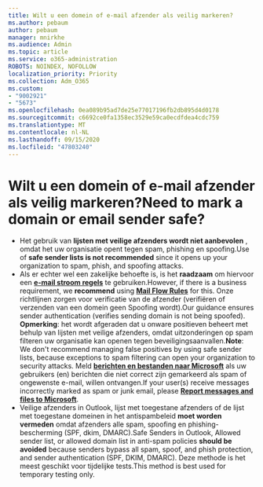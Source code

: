 ```yaml
---
title: Wilt u een domein of e-mail afzender als veilig markeren?
ms.author: pebaum
author: pebaum
manager: mnirkhe
ms.audience: Admin
ms.topic: article
ms.service: o365-administration
ROBOTS: NOINDEX, NOFOLLOW
localization_priority: Priority
ms.collection: Adm_O365
ms.custom:
- "9002921"
- "5673"
ms.openlocfilehash: 0ea089b95ad7de25e77017196fb2db895d4d0178
ms.sourcegitcommit: c6692ce0fa1358ec3529e59ca0ecdfdea4cdc759
ms.translationtype: MT
ms.contentlocale: nl-NL
ms.lasthandoff: 09/15/2020
ms.locfileid: "47803240"
---
```

# <a name="need-to-mark-a-domain-or-email-sender-safe"></a><span data-ttu-id="f197a-102">Wilt u een domein of e-mail afzender als veilig markeren?</span><span class="sxs-lookup"><span data-stu-id="f197a-102">Need to mark a domain or email sender safe?</span></span>

- <span data-ttu-id="f197a-103">Het gebruik van **lijsten met veilige afzenders wordt niet aanbevolen** , omdat het uw organisatie opent tegen spam, phishing en spoofing.</span><span class="sxs-lookup"><span data-stu-id="f197a-103">Use of **safe sender lists is not recommended** since it opens up your organization to spam, phish, and spoofing attacks.</span></span>
- <span data-ttu-id="f197a-104">Als er echter wel een zakelijke behoefte is, is het **raadzaam** om hiervoor een **[e-mail stroom regels](https://docs.microsoft.com/microsoft-365/security/office-365-security/create-safe-sender-lists-in-office-365?view=o365-worldwide#recommended-use-mail-flow-rules)** te gebruiken.</span><span class="sxs-lookup"><span data-stu-id="f197a-104">However, if there is a business requirement, we **recommend** using **[Mail Flow Rules](https://docs.microsoft.com/microsoft-365/security/office-365-security/create-safe-sender-lists-in-office-365?view=o365-worldwide#recommended-use-mail-flow-rules)** for this.</span></span> <span data-ttu-id="f197a-105">Onze richtlijnen zorgen voor verificatie van de afzender (verifiëren of verzenden van een domein geen Spoofing wordt).</span><span class="sxs-lookup"><span data-stu-id="f197a-105">Our guidance ensures sender authentication (verifies sending domain is not being spoofed).</span></span> <span data-ttu-id="f197a-106">**Opmerking**: het wordt afgeraden dat u onware positieven beheert met behulp van lijsten met veilige afzenders, omdat uitzonderingen op spam filteren uw organisatie kan openen tegen beveiligingsaanvallen.</span><span class="sxs-lookup"><span data-stu-id="f197a-106">**Note**: We don't recommend managing false positives by using safe sender lists, because exceptions to spam filtering can open your organization to security attacks.</span></span> <span data-ttu-id="f197a-107">Meld **[berichten en bestanden naar Microsoft](https://protection.office.com/reportsubmission)** als uw gebruikers (en) berichten die niet correct zijn gemarkeerd als spam of ongewenste e-mail, willen ontvangen.</span><span class="sxs-lookup"><span data-stu-id="f197a-107">If your user(s) receive messages incorrectly marked as spam or junk email, please **[Report messages and files to Microsoft](https://protection.office.com/reportsubmission)**.</span></span>
- <span data-ttu-id="f197a-108">Veilige afzenders in Outlook, lijst met toegestane afzenders of de lijst met toegestane domeinen in het antispambeleid **moet worden vermeden** omdat afzenders alle spam, spoofing en phishing-bescherming (SPF, dkim, DMARC).</span><span class="sxs-lookup"><span data-stu-id="f197a-108">Safe Senders in Outlook, Allowed sender list, or allowed domain list in anti-spam policies **should be avoided** because senders bypass all spam, spoof, and phish protection, and sender authentication (SPF, DKIM, DMARC).</span></span> <span data-ttu-id="f197a-109">Deze methode is het meest geschikt voor tijdelijke tests.</span><span class="sxs-lookup"><span data-stu-id="f197a-109">This method is best used for temporary testing only.</span></span>
